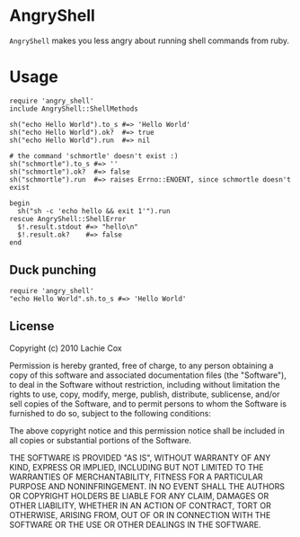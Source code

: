 # AngryShell

`AngryShell` makes you less angry about running shell commands from ruby.

# Usage
    require 'angry_shell'
    include AngryShell::ShellMethods

    sh("echo Hello World").to_s #=> 'Hello World'
    sh("echo Hello World").ok?  #=> true
    sh("echo Hello World").run  #=> nil

    # the command 'schmortle' doesn't exist :)
    sh("schmortle").to_s #=> ''
    sh("schmortle").ok?  #=> false
    sh("schmortle").run  #=> raises Errno::ENOENT, since schmortle doesn't exist

    begin
      sh("sh -c 'echo hello && exit 1'").run
    rescue AngryShell::ShellError
      $!.result.stdout #=> "hello\n"
      $!.result.ok?    #=> false
    end

## Duck punching

    require 'angry_shell'
    "echo Hello World".sh.to_s #=> 'Hello World'

## License

Copyright (c) 2010 Lachie Cox

Permission is hereby granted, free of charge, to any person obtaining a copy
of this software and associated documentation files (the "Software"), to deal
in the Software without restriction, including without limitation the rights
to use, copy, modify, merge, publish, distribute, sublicense, and/or sell
copies of the Software, and to permit persons to whom the Software is
furnished to do so, subject to the following conditions:

The above copyright notice and this permission notice shall be included in
all copies or substantial portions of the Software.

THE SOFTWARE IS PROVIDED "AS IS", WITHOUT WARRANTY OF ANY KIND, EXPRESS OR
IMPLIED, INCLUDING BUT NOT LIMITED TO THE WARRANTIES OF MERCHANTABILITY,
FITNESS FOR A PARTICULAR PURPOSE AND NONINFRINGEMENT. IN NO EVENT SHALL THE
AUTHORS OR COPYRIGHT HOLDERS BE LIABLE FOR ANY CLAIM, DAMAGES OR OTHER
LIABILITY, WHETHER IN AN ACTION OF CONTRACT, TORT OR OTHERWISE, ARISING FROM,
OUT OF OR IN CONNECTION WITH THE SOFTWARE OR THE USE OR OTHER DEALINGS IN
THE SOFTWARE.

